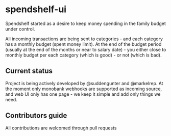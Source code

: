 # spendshelf-ui

Spendshelf started as a desire to keep money spending in the family budget under control.

All incoming transactions are being sent to categories - and each category has a monthly budget (spent money limit). At the end of the budget period (usually at the end of the months or near to salary date) - you either close to monthly budget per each category (which is good) - or not (which is bad). 

## Current status

Project is being actively developed by @suddengunter and @markelrep. At the moment only monobank webhooks are supported as incoming source, and web UI only has one page - we keep it simple and add only things we need.

## Contributors guide

All contributions are welcomed through pull requests


